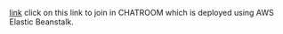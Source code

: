 [link]([https://www.google.com](http://chatroom-env.eba-k2ny8d3f.ap-south-1.elasticbeanstalk.com/))
click on this link to join in CHATROOM which is deployed using AWS Elastic Beanstalk.
